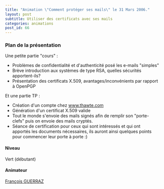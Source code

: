 ```yaml
---
title: "Animation \"Comment protéger ses mails\" le 31 Mars 2006."
layout: post
subtitle: Utiliser des certificats avec ses mails
categories: animations
post_id: 66
---
```


### Plan de la présentation ###


Une petite partie "cours" :

- Problèmes de confidentialité et d'authenticité posé les e-mails "simples"
- Brève introduction aux systèmes de type RSA, quelles sécurités apportent-ils?
- Présentation des certificats  X.509, avantages/inconvénients par rapport à OpenPGP


Et une partie TP :

* Création d'un compte chez www.thawte.com
* Génération d'un certificat  X.509 valide
* Tout le monde s'envoie des mails signés afin de remplir son "porte-clefs" puis on envoie des mails cryptés.
* Séance de certification pour ceux qui sont intéressés et qui ont apportés les documents nécessaires, ils auront ainsi quelques points pour commencer leur porte à porte   :) 


#### Niveau ####
Vert (débutant)


#### Animateur ####


[François GUERRAZ]()

